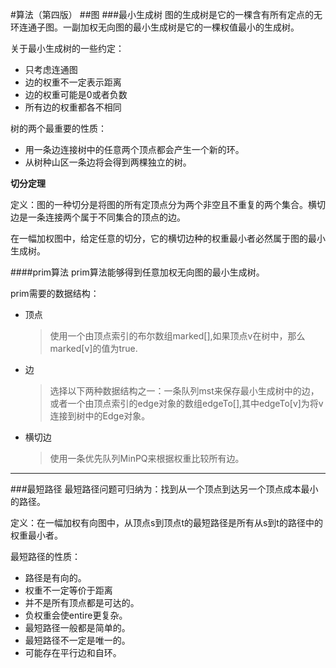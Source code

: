 #算法（第四版）
##图
###最小生成树
图的生成树是它的一棵含有所有定点的无环连通子图。一副加权无向图的最小生成树是它的一棵权值最小的生成树。

关于最小生成树的一些约定：
+ 只考虑连通图
+ 边的权重不一定表示距离
+ 边的权重可能是0或者负数
+ 所有边的权重都各不相同

树的两个最重要的性质：
+ 用一条边连接树中的任意两个顶点都会产生一个新的环。
+ 从树种山区一条边将会得到两棵独立的树。

**切分定理**

定义：图的一种切分是将图的所有定顶点分为两个非空且不重复的两个集合。横切边是一条连接两个属于不同集合的顶点的边。

在一幅加权图中，给定任意的切分，它的横切边种的权重最小者必然属于图的最小生成树。

####prim算法
prim算法能够得到任意加权无向图的最小生成树。

prim需要的数据结构：
+ 顶点

    >使用一个由顶点索引的布尔数组marked[],如果顶点v在树中，那么marked[v]的值为true.
    
+ 边

    >选择以下两种数据结构之一：一条队列mst来保存最小生成树中的边，或者一个由顶点索引的edge对象的数组edgeTo[],其中edgeTo[v]为将v连接到树中的Edge对象。
    
+ 横切边

    >使用一条优先队列MinPQ<Edge>来根据权重比较所有边。
    
-------------------------
###最短路径
最短路径问题可归纳为：找到从一个顶点到达另一个顶点成本最小的路径。

定义：在一幅加权有向图中，从顶点s到顶点t的最短路径是所有从s到t的路径中的权重最小者。

最短路径的性质：
+ 路径是有向的。
+ 权重不一定等价于距离
+ 并不是所有顶点都是可达的。
+ 负权重会使entire更复杂。
+ 最短路径一般都是简单的。
+ 最短路径不一定是唯一的。
+ 可能存在平行边和自环。









